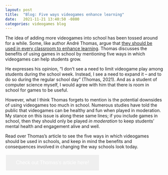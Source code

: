 ```yaml
---
layout: post
title:  "Blog: Five ways videogames enhance learning"
date:   2021-11-21 13:40:50 -0800
categories: videogames blog
---
```

The idea of adding more videogames into school has been tossed around for a while. Some, like author André Thomas, argue that <a href = "https://theconversation.com/5-reasons-video-games-should-be-more-widely-used-in-school-164264" target = "_blank"><u>they should be used in every classroom to enhance learning</u></a>. Thomas discusses the benefits of using games in school by mentioning five ways in which videogames can help students grow.

He expresses his opinion, “I don’t see a need to limit videogame play among students during the school week. Instead, I see a need to expand it – and to do so during the regular school day” (Thomas, 2021). And as a student of computer science myself, I would agree with him that there is room in school for games to be useful.

However, what I think Thomas forgets to mention is the potential downsides of using videogames too much in school. Numerous studies have told the public that videogames can be healthy and fun when played in moderation. My stance on this issue is along these same lines; if you include games in school, then they should only be played <i>in moderation</i> to keep students’ mental health and engagement alive and well.

Read over Thomas’s article to see the five ways in which videogames should be used in schools, and keep in mind the benefits and consequences involved in changing the way schools look today.

<html>
<head>
<style>
.button {
  border: none;
  color: white;
  padding: 16px 32px;
  text-align: center;
  text-decoration: none;
  display: inline-block;
  font-size: 16px;
  margin: 4px 2px;
  transition-duration: 0.4s;
  cursor: pointer;
}

.button2 {
  background-color: white; 
  color: black; 
  border: 2px solid #008CBA;
}

.button2:hover {
  background-color: #008CBA;
  color: white;
}

</style>
</head>
<body>


<a href = "https://theconversation.com/5-reasons-video-games-should-be-more-widely-used-in-school-164264" target = "_blank">
<button class="button button2">Check out Thomas's article here!</button>
</a>

</body>
</html>